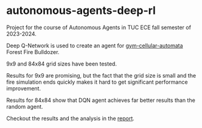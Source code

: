 # autonomous-agents-deep-rl
Project for the course of Autonomous Agents in TUC ECE fall semester of 2023-2024.

Deep Q-Network is used to create an agent for [gym-cellular-automata](https://github.com/elbecerrasoto/gym-cellular-automata) Forest Fire Bulldozer.

9x9 and 84x84 grid sizes have been tested.

Results for 9x9 are promising, but the fact that the grid size is small and the fire simulation ends quickly makes it hard to get significant performance improvement.

Results for 84x84 show that DQN agent achieves far better results than the random agent.

Checkout the results and the analysis in the [report](../blob/main/Autonous_Agent_Full_Report.pdf).
